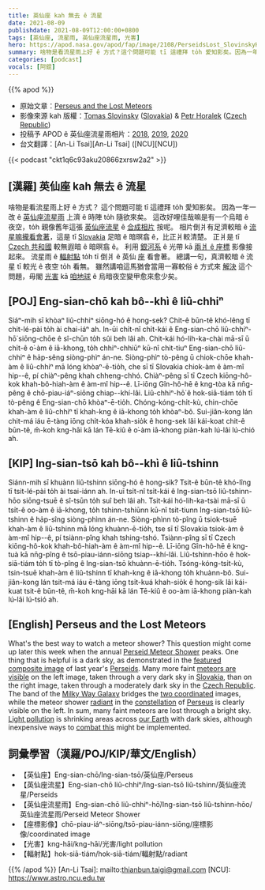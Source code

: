 ```yaml
---
title: 英仙座 kah 無去 ê 流星
date: 2021-08-09
publishdate: 2021-08-09T12:00:00+0800
tags: [英仙座, 流星雨, 英仙座流星雨, 光害]
hero: https://apod.nasa.gov/apod/fap/image/2108/PerseidsLost_SlovinskyHoralek_1080.jpg
summary: 啥物是看流星雨上好 ê 方式？這个問題可能 tī 這禮拜 to̍h 愛知影矣。因為一年一改 ê 英仙座流星雨 上濟 ê 時陣 to̍h 隨欲來矣。
categories: [podcast]
vocals: [阿錕]
---
```


{{% apod %}}

- 原始文章：[Perseus and the Lost Meteors](https://apod.nasa.gov/apod/ap210809.html)
- 影像來源 kah 版權：[Tomas Slovinsky](https://slovinsky.art/#about) ([Slovakia](https://en.wikipedia.org/wiki/Slovakia)) & [Petr Horalek](https://www.petrhoralek.com/#about-1) ([Czech Republic](https://en.wikipedia.org/wiki/Czech_Republic))
- 投稿予 APOD ê 英仙座流星雨相片：[2018](https://www.facebook.com/media/set/?vanity=APOD.Sky&set=a.1543789772391903), [2019](https://www.facebook.com/media/set/?vanity=APOD.Sky&set=a.2051847908252751), [2020](https://www.facebook.com/media/set/?vanity=APOD.Sky&set=a.2859552167482317)
- 台文翻譯：[An-Li Tsai][An-Li Tsai] ([NCU][NCU])

{{< podcast "ckt1q6c93aku20866zxrsw2a2" >}}

## [漢羅] 英仙座 kah 無去 ê 流星
啥物是看流星雨上好 ê 方式？
這个問題可能 tī 這禮拜 to̍h 愛知影矣。
因為一年一改 ê [英仙座流星雨][Perseid Meteor Shower] 上濟 ê 時陣 to̍h 隨欲來矣。
這改好哩佳哉嘛是有一个烏暗 ê 夜空，to̍h 親像舊年這張 [英仙座流星][Perseids] ê [合成相片][featured composite image] 按呢。
相片倒爿有足濟較暗 ê [流星嘛攏看會著][meteors are visible]，這是 tī [Slovakia][Slovakia] 足暗 ê 暗暝翕 ê，比正爿較清楚。
正爿是 tī [Czech 共和國][Czech Republic] 較無遐暗 ê 暗暝翕 ê。
利用 [銀河系][Milky Way Galaxy] ê 光帶 kā [兩爿 ê 座標][two coordinated] 影像接起來。
流星雨 ê [輻射點][radiant] to̍h tī 倒爿 ê 英仙 [座][constellation] 看會著。
總講一句，真濟較暗 ê 流星 tī 較光 ê 夜空 to̍h 看無。
雖然講咱這馬猶會當用一寡較俗 ê 方式來 [解決][combat this] 這个問題，毋閣 [光害][Light pollution] kā [咱地球][our Earth] ê 烏暗夜空變甲愈來愈少矣。

## [POJ] Eng-sian-chō kah bô--khì ê liû-chhiⁿ
Siáⁿ-mih sī khòaⁿ liû-chhiⁿ siōng-hó ê hong-sek?
Chit-ê būn-tê khó-lêng tī chit-lé-pài to̍h ài chai-iáⁿ ah.
In-ūi chi̍t-nî chi̍t-kái ê Eng-sian-chō liû-chhiⁿ-hō͘ siōng-chōe ê sî-chūn to̍h sûi beh lâi ah.
Chit-kái hó-lih-ka-chài mā-sī ū chi̍t-ê o͘-àm ê iā-khong, to̍h chhiⁿ-chhiūⁿ kū-nî chit-tiuⁿ Eng-sian-chō liû-chhiⁿ ê ha̍p-sêng siòng-phìⁿ án-ne.
Siòng-phìⁿ tò-pêng ū chiok-chōe khah-àm ê liû-chhiⁿ mā lóng khòaⁿ-ē-tio̍h, che sī tī Slovakia chiok-àm ê àm-mî hip--ê, pí chiàⁿ-pêng khah chheng-chhó.
Chiàⁿ-pêng sī tī Czech kiōng-hô-kok khah-bô-hiah-àm ê àm-mî hip--ê.
Lī-iōng Gîn-hô-hē ê kng-tòa kā nn̄g-pêng ê chō-piau-iáⁿ-siōng chiap--khí-lâi.
Liû-chhiⁿ-hō͘ ê hok-siā-tiám to̍h tī tò-pêng ê Eng-sian-chō khòaⁿ-ē-tio̍h.
Chóng-kóng-chi̍t-kù, chin-chōe khah-àm ê liû-chhiⁿ tī khah-kng ê iā-khong to̍h khòaⁿ-bô.
Sui-jiân-kong lán chit-má iáu ē-tàng iōng chi̍t-kóa khah-sio̍k ê hong-sek lâi kái-koat chit-ê būn-tê, m̄-koh kng-hāi kā lán Tē-kiû ê o͘-àm iā-khong piàn-kah lú-lâi lú-chió ah.

## [KIP] Ing-sian-tsō kah bô--khì ê liû-tshinn
Siánn-mih sī khuànn liû-tshinn siōng-hó ê hong-sik?
Tsit-ê būn-tê khó-lîng tī tsit-lé-pài to̍h ài tsai-iánn ah.
In-uī tsi̍t-nî tsi̍t-kái ê Ing-sian-tsō liû-tshinn-hōo siōng-tsuē ê sî-tsūn to̍h suî beh lâi ah.
Tsit-kái hó-lih-ka-tsài mā-sī ū tsi̍t-ê oo-àm ê iā-khong, to̍h tshinn-tshiūnn kū-nî tsit-tiunn Ing-sian-tsō liû-tshinn ê ha̍p-sîng siòng-phìnn án-ne.
Siòng-phìnn tò-pîng ū tsiok-tsuē khah-àm ê liû-tshinn mā lóng khuànn-ē-tio̍h, tse sī tī Slovakia tsiok-àm ê àm-mî hip--ê, pí tsiànn-pîng khah tshing-tshó.
Tsiànn-pîng sī tī Czech kiōng-hô-kok khah-bô-hiah-àm ê àm-mî hip--ê.
Lī-iōng Gîn-hô-hē ê kng-tuà kā nn̄g-pîng ê tsō-piau-iánn-siōng tsiap--khí-lâi.
Liû-tshinn-hōo ê hok-siā-tiám to̍h tī tò-pîng ê Ing-sian-tsō khuànn-ē-tio̍h.
Tsóng-kóng-tsi̍t-kù, tsin-tsuē khah-àm ê liû-tshinn tī khah-kng ê iā-khong to̍h khuànn-bô.
Sui-jiân-kong lán tsit-má iáu ē-tàng iōng tsi̍t-kuá khah-sio̍k ê hong-sik lâi kái-kuat tsit-ê būn-tê, m̄-koh kng-hāi kā lán Tē-kiû ê oo-àm iā-khong piàn-kah lú-lâi lú-tsió ah.

## [English] Perseus and the Lost Meteors
What's the best way to watch a meteor shower?
This question might come up later this week when the annual [Perseid Meteor Shower][Perseid Meteor Shower] peaks.
One thing that is helpful is a dark sky, as demonstrated in the [featured composite image][featured composite image] of last year's [Perseids][Perseids].
Many more faint [meteors are visible][meteors are visible] on the left image, taken through a very dark sky in [Slovakia][Slovakia], than on the right image, taken through a moderately dark sky in the [Czech Republic][Czech Republic].
The band of the [Milky Way Galaxy][Milky Way Galaxy] bridges the [two coordinated][two coordinated] images, while the meteor shower [radiant][radiant] in the [constellation][constellation] of [Perseus][Perseus] is clearly visible on the left.
In sum, many faint meteors are lost through a bright sky.
[Light pollution][Light pollution] is shrinking areas across [our Earth][our Earth] with dark skies, although inexpensive ways to [combat this][combat this] might be implemented.

## 詞彙學習（漢羅/POJ/KIP/華文/English）
- 【英仙座】Eng-sian-chō/Ing-sian-tsō/英仙座/Perseus
- 【英仙座流星】Eng-sian-chō liû-chhiⁿ/Ing-sian-tsō liû-tshinn/英仙座流星/Perseids
- 【英仙座流星雨】Eng-sian-chō liû-chhiⁿ-hō͘/Ing-sian-tsō liû-tshinn-hōo/英仙座流星雨/Perseid Meteor Shower
- 【座標影像】chō-piau-iáⁿ-siōng/tsō-piau-iánn-siōng/座標影像/coordinated image
- 【光害】kng-hāi/kng-hāi/光害/light pollution
- 【輻射點】hok-siā-tiám/hok-siā-tiám/輻射點/radiant


{{% /apod %}}
[An-Li Tsai]: mailto:thianbun.taigi@gmail.com
[NCU]: https://www.astro.ncu.edu.tw

[Perseid Meteor Shower]:https://www.rmg.co.uk/stories/topics/perseid-meteor-shower-guide-uk-when-where-to-see
[featured composite image]:https://www.petrhoralek.com/?p=22819
[Perseids]:https://en.wikipedia.org/wiki/Perseids
[meteors are visible]:https://solarsystem.nasa.gov/skywatching/whats-up/
[Slovakia]:https://en.wikipedia.org/wiki/Slovakia
[Czech Republic]:https://en.wikipedia.org/wiki/Czech_Republic
[Milky Way Galaxy]:https://solarsystem.nasa.gov/resources/285/the-milky-way-galaxy/
[two coordinated]:https://static.boredpanda.com/blog/wp-content/uploads/2019/04/travelling-cuddling-stray-cats-istanbul-orin-fb12-png__700.jpg
[radiant]:https://apod.nasa.gov/apod/ap200512.html
[constellation]:https://www.iau.org/public/themes/constellations/
[Perseus]:https://en.wikipedia.org/wiki/Perseus_(constellation)
[Light pollution]:https://apod.nasa.gov/apod/ap200408.html
[our Earth]:https://apod.nasa.gov/apod/ap160630.html
[combat this]:https://www.darksky.org/light-pollution/light-pollution-solutions/
